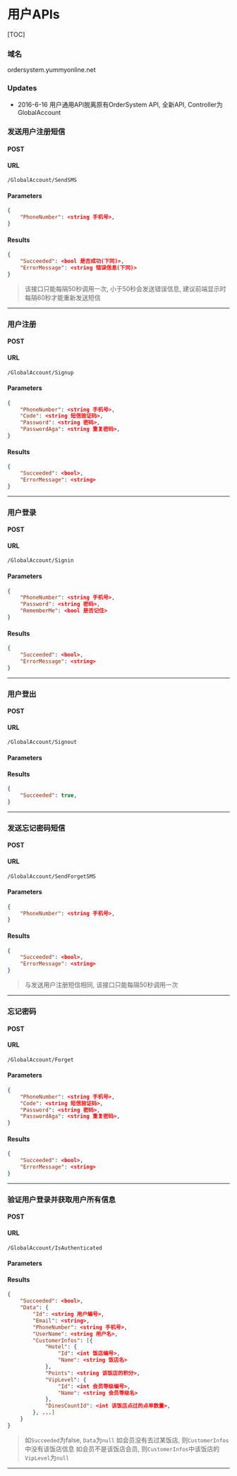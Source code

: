 # 用户APIs

[TOC]

### 域名
ordersystem.yummyonline.net

### Updates
- 2016-6-16 用户通用API脱离原有OrderSystem API, 全新API, Controller为GlobalAccount


### 发送用户注册短信
#### POST
#### URL
	/GlobalAccount/SendSMS
#### Parameters
```json
{
	"PhoneNumber": <string 手机号>,
}
```
#### Results
```json
{
	"Succeeded": <bool 是否成功(下同)>,
	"ErrorMessage": <string 错误信息(下同)>
}
```
> 该接口只能每隔50秒调用一次, 小于50秒会发送错误信息, 建议前端显示时每隔60秒才能重新发送短信
>



------



### 用户注册
#### POST
#### URL
	/GlobalAccount/Signup
#### Parameters
```json
{
	"PhoneNumber": <string 手机号>,
	"Code": <string 短信验证码>,
	"Password": <string 密码>,
	"PasswordAga": <string 重复密码>,
}
```
#### Results
```json
{
	"Succeeded": <bool>,
	"ErrorMessage": <string>
}
```



------



### 用户登录
#### POST
#### URL
	/GlobalAccount/Signin
#### Parameters
```json
{
	"PhoneNumber": <string 手机号>,
	"Password": <string 密码>,
	"RememberMe": <bool 是否记住>
}
```
#### Results
```json
{
	"Succeeded": <bool>,
	"ErrorMessage": <string>
}
```

------



### 用户登出
#### POST
#### URL
	/GlobalAccount/Signout
#### Parameters
#### Results
```json
{
	"Succeeded": true,
}
```



------



### 发送忘记密码短信
#### POST
#### URL
	/GlobalAccount/SendForgetSMS
#### Parameters
```json
{
	"PhoneNumber": <string 手机号>,
}
```
#### Results
```json
{
	"Succeeded": <bool>,
	"ErrorMessage": <string>
}
```
> 与发送用户注册短信相同, 该接口只能每隔50秒调用一次



------



### 忘记密码
#### POST
#### URL
	/GlobalAccount/Forget
#### Parameters
```json
{
	"PhoneNumber": <string 手机号>,
	"Code": <string 短信验证码>,
	"Password": <string 密码>,
	"PasswordAga": <string 重复密码>,
}
```
#### Results
```json
{
	"Succeeded": <bool>,
	"ErrorMessage": <string>
}
```



------



### 验证用户登录并获取用户所有信息
#### POST
#### URL
	/GlobalAccount/IsAuthenticated
#### Parameters
#### Results
```json
{
	"Succeeded": <bool>,
	"Data": {
		"Id": <string 用户编号>,
		"Email": <string>,
		"PhoneNumber": <string 手机号>,
		"UserName": <string 用户名>,
		"CustomerInfos": [{
			"Hotel": {
				"Id": <int 饭店编号>,
				"Name": <string 饭店名>
			},
			"Points": <string 该饭店的积分>,
			"VipLevel": {
				"Id": <int 会员等级编号>,
				"Name": <string 会员等级名>
			},
			"DinesCountId": <int 该饭店点过的点单数量>,
		}, ...]
	}
}
```
> 如`Succeeded`为false, `Data`为`null`
> 如会员没有去过某饭店, 则`CustomerInfos`中没有该饭店信息
> 如会员不是该饭店会员, 则`CustomerInfos`中该饭店的`VipLevel`为`null`



------

